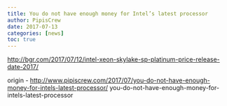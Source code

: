 ```yaml
---
title: You do not have enough money for Intel’s latest processor
author: PipisCrew
date: 2017-07-13
categories: [news]
toc: true
---
```


http://bgr.com/2017/07/12/intel-xeon-skylake-sp-platinum-price-release-date-2017/

origin - http://www.pipiscrew.com/2017/07/you-do-not-have-enough-money-for-intels-latest-processor/ you-do-not-have-enough-money-for-intels-latest-processor